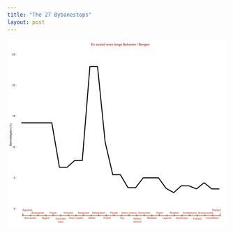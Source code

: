 ```yaml
---
title: "The 27 Bybanestops"
layout: post
---
```


![plot of chunk unnamed-chunk-2](/knitr-figs/unnamed-chunk-2-1.png) 



